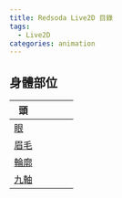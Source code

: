 ```yaml
---
title: Redsoda Live2D 目錄
tags:
  - Live2D
categories: animation
---
```

## 身體部位

| 頭                                   |     |     |     |     |
| ----------------------------------- | --- | --- | --- | --- |
| [眼](/RedSodaLive2D/Eye)             |     |     |     |     |
| [眉毛](/RedSodaLive2D/Mayuge)         |     |     |     |     |
| [輪廓](/RedSodaLive2D/FaceLine)       |     |     |     |     |
| [九軸](/RedSodaLive2D/head8Direction) |     |     |     |     |
